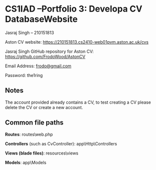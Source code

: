 # CS1IAD –Portfolio 3: Developa CV DatabaseWebsite
Jasraj Singh – 210151813

Aston CV website: https://210151813.cs2410-web01pvm.aston.ac.uk/cvs

Jasraj Singh GitHub repository for Aston CV: https://github.com/FrodoWood/AstonCV

Email Address: frodo@gmail.com 

Password: the1ring

## Notes

The account provided already contains a CV, to test creating a CV please delete the CV or create a new account.

## Common file paths
**Routes**: routes\web.php

**Controllers** (such as CvController): app\Http\Controllers

**Views (blade files)**: resources\views

**Models**: app\Models
